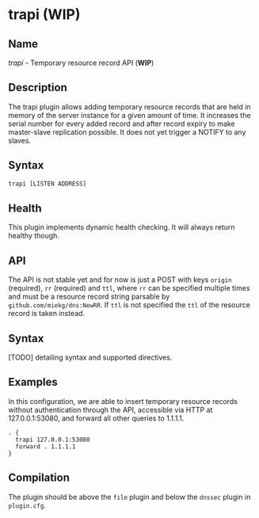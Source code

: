 # trapi (WIP)

## Name

*trapi* - Temporary resource record API (**WIP**)

## Description

The trapi plugin allows adding temporary resource records that are held in memory of the server 
instance for a given amount of time. It increases the serial number for every added record and
after record expiry to make master-slave replication possible. It does not yet trigger a NOTIFY
to any slaves.

## Syntax

~~~ txt
trapi [LISTEN ADDRESS]
~~~

## Health

This plugin implements dynamic health checking. It will always return healthy though.

## API

The API is not stable yet and for now is just a POST with keys `origin` (required), `rr` (required) and `ttl`,
where `rr` can be specified multiple times and must be a resource record string parsable by `github.com/miekg/dns:NewRR`.
If `ttl` is not specified the `ttl` of the resource record is taken instead.

## Syntax

[TODO] detailing syntax and supported directives.

## Examples

In this configuration, we are able to insert temporary resource records without authentication
through the API, accessible via HTTP at 127.0.0.1:53080, and forward all other queries to 1.1.1.1.

``` corefile
. {
  trapi 127.0.0.1:53080
  forward . 1.1.1.1
}
```

## Compilation

The plugin should be above the `file` plugin and below the `dnssec` plugin in `plugin.cfg`.